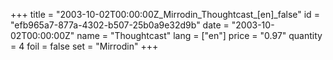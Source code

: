 +++
title = "2003-10-02T00:00:00Z_Mirrodin_Thoughtcast_[en]_false"
id = "efb965a7-877a-4302-b507-25b0a9e32d9b"
date = "2003-10-02T00:00:00Z"
name = "Thoughtcast"
lang = ["en"]
price = "0.97"
quantity = 4
foil = false
set = "Mirrodin"
+++
